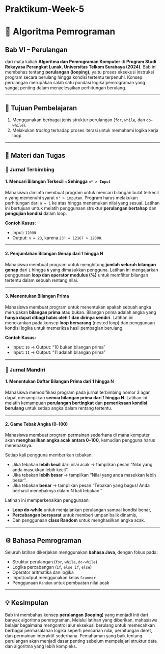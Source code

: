# Praktikum-Week-5

# 📘 Algoritma Pemrograman

## Bab VI – Perulangan

dari mata kuliah **Algoritma dan Pemrograman Komputer** di **Program Studi Rekayasa Perangkat Lunak, Universitas Telkom Surabaya (2024)**.
Bab ini membahas tentang **perulangan (looping)**, yaitu proses eksekusi instruksi program secara berulang hingga kondisi tertentu terpenuhi. Konsep perulangan merupakan salah satu pondasi logika pemrograman yang sangat penting dalam menyelesaikan perhitungan berulang.

---

## 🎯 Tujuan Pembelajaran

1. Menggunakan berbagai jenis struktur perulangan (`for`, `while`, dan `do-while`).
2. Melakukan *tracing* terhadap proses iterasi untuk memahami logika kerja loop.

---

## 🧠 Materi dan Tugas

### 🧩 **Jurnal Terbimbing**

#### 1. Mencari Bilangan Terkecil `n` Sehingga `n³ > Input`

Mahasiswa diminta membuat program untuk mencari bilangan bulat terkecil `n` yang memenuhi syarat `n³ > inputan`.
Program harus melakukan perhitungan dari `n = 1` ke atas hingga menemukan nilai yang sesuai.
Latihan ini bertujuan untuk melatih penggunaan struktur **perulangan bertahap** dan **pengujian kondisi** dalam loop.

**Contoh Kasus:**

* Input: `12000`
* Output: `n = 23`, karena `23³ = 12167 > 12000`.

---

#### 2. Penjumlahan Bilangan Genap dari 1 hingga N

Mahasiswa membuat program untuk menghitung **jumlah seluruh bilangan genap** dari `1` hingga `N` yang dimasukkan pengguna.
Latihan ini mengajarkan penggunaan **loop dan operator modulus (%)** untuk memfilter bilangan tertentu dalam sebuah rentang nilai.

---

#### 3. Menentukan Bilangan Prima

Mahasiswa membuat program untuk menentukan apakah sebuah angka merupakan **bilangan prima** atau bukan.
Bilangan prima adalah angka yang **hanya dapat dibagi habis oleh 1 dan dirinya sendiri**.
Latihan ini menekankan pada konsep **loop bersarang** (nested loop) dan penggunaan kondisi logika untuk memeriksa hasil pembagian berulang.

**Contoh Kasus:**

* Input: `10` → Output: “10 bukan bilangan prima”
* Input: `11` → Output: “11 adalah bilangan prima”

---

### 🧩 **Jurnal Mandiri**

#### 1. Menentukan Daftar Bilangan Prima dari 1 hingga N

Mahasiswa memodifikasi program pada jurnal terbimbing nomor 3 agar dapat menampilkan **semua bilangan prima dari 1 hingga N**.
Latihan ini melatih kemampuan **perulangan bertingkat** dan **pemeriksaan kondisi berulang** untuk setiap angka dalam rentang tertentu.

---

#### 2. Game Tebak Angka (0–100)

Mahasiswa membuat program permainan sederhana di mana komputer akan **menghasilkan angka acak antara 0–100**, kemudian pengguna harus menebaknya.

Setiap kali pengguna memberikan tebakan:

* Jika tebakan **lebih kecil** dari nilai acak → tampilkan pesan “Nilai yang anda masukkan lebih kecil”.
* Jika tebakan **lebih besar** → tampilkan “Nilai yang anda masukkan lebih besar”.
* Jika tebakan **benar** → tampilkan pesan “Tebakan yang bagus! Anda berhasil menebaknya dalam N kali tebakan.”

Latihan ini memperkenalkan penggunaan:

* **Loop do-while** untuk menjalankan perulangan sampai kondisi benar,
* **Percabangan bersyarat** untuk memberi umpan balik dinamis,
* Dan penggunaan **class Random** untuk menghasilkan angka acak.

---

## ⚙️ Bahasa Pemrograman

Seluruh latihan dikerjakan menggunakan **bahasa Java**, dengan fokus pada:

* Struktur perulangan (`for`, `while`, `do-while`)
* Logika percabangan (`if`, `else if`, `else`)
* Operator aritmatika dan logika
* Input/output menggunakan kelas `Scanner`
* Penggunaan `Random` untuk pembuatan nilai acak

---

## 💡 Kesimpulan

Bab ini membahas konsep **perulangan (looping)** yang menjadi inti dari banyak algoritma pemrograman.
Melalui latihan yang diberikan, mahasiswa belajar bagaimana mengontrol alur eksekusi berulang untuk memecahkan berbagai permasalahan logika seperti pencarian nilai, perhitungan deret, dan permainan interaktif sederhana.
Pemahaman yang baik tentang perulangan akan menjadi dasar penting sebelum mempelajari struktur data dan algoritma yang lebih kompleks.

